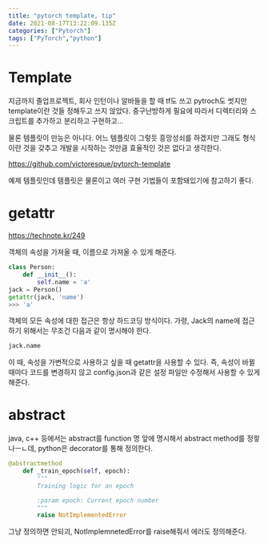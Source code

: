 ```yaml
---
title: "pytorch template, tip"
date: 2021-08-17T13:22:09.135Z
categories: ["Pytorch"]
tags: ["PyTorch","python"]
---
```

# Template
지금까지 졸업프로젝트, 회사 인턴이나 알바들을 할 때 tf도 쓰고 pytroch도 썻지만 template이란 것들 정해두고 쓰지 않았다. 중구난방하게 필요에 따라서 디렉터리와 스크립트를 추가하고 분리하고 구현하고... 

물론 템플릿이 만능은 아니다. 어느 템플릿이 그렇듯 흥망성쇠를 하겠지만 그래도 형식이란 것을 갖추고 개발을 시작하는 것만큼 효율적인 것은 없다고 생각한다.

https://github.com/victoresque/pytorch-template

예제 템플릿인데 템플릿은 물론이고 여러 구현 기법들이 포함돼있기에 참고하기 좋다.

# getattr
https://technote.kr/249

객체의 속성을 가져올 때, 이름으로 가져올 수 있게 해준다.
```python
class Person:
    def __init__():
        self.name = 'a'
jack = Person()
getattr(jack, 'name')
>>> 'a'
```

객체의 모든 속성에 대한 접근은 항상 하드코딩 방식이다. 가령, Jack의 name에 접근하기 위해서는 무조건 다음과 같이 명시해야 한다.
```python
jack.name
```
이 때, 속성을 가변적으로 사용하고 싶을 때 getattr을 사용할 수 있다. 즉, 속성이 바뀔 때마다 코드를 변경하지 않고 config.json과 같은 설정 파일만 수정해서 사용할 수 있게 해준다.

# abstract
java, c++ 등에서는 abstract를 function 명 앞에 명시해서 abstract method를 정읳나ㅡㄴ데, python은 decorator를 통해 정의한다.

``` python
@abstractmethod
    def _train_epoch(self, epoch):
        """
        Training logic for an epoch

        :param epoch: Current epoch number
        """
        raise NotImplementedError
```

그냥 정의하면 안되괴, NotImplemnetedError를 raise해줘서 에러도 정의해준다. 